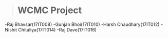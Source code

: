 > # WCMC Project

-Raj Bhavsar(17IT008)
-Gunjan Bhoi(17IT010)
-Harsh Chaudhary(17IT012)
-Nishit Chitaliya(17IT014)
-Raj Dave(17IT016)
